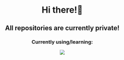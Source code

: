 <h1 align="center">Hi there!👋</h1>
<h2 align="center">All repositories are currently private!</h2>

<h3 align="center">Currently using/learning:</h3>
<div align="center">
  <img src="https://skillicons.dev/icons?i=html,css,js,react,firebase,gcp,vscode&perline=4" />
</div>
